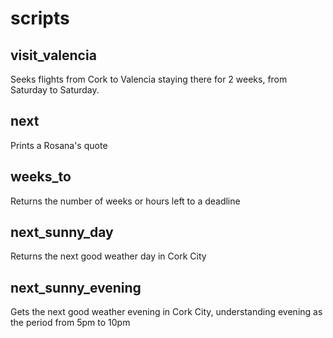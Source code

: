 # scripts
## visit_valencia
Seeks flights from Cork to Valencia staying there for 2 weeks, from Saturday to Saturday.

## next
Prints a Rosana's quote

## weeks_to
Returns the number of weeks or hours left to a deadline

## next_sunny_day
Returns the next good weather day in Cork City

## next_sunny_evening
Gets the next good weather evening in Cork City, understanding evening as the period from
5pm to 10pm